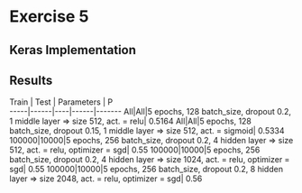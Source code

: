 # Exercise 5

## Keras Implementation



## Results

Train | Test | Parameters | P	
-----|------|----|------|-------
All|All|5 epochs, 128 batch_size, dropout 0.2, 1 middle layer => size 512, act. = relu| 0.5164
All|All|5 epochs, 128 batch_size, dropout 0.15, 1 middle layer => size 512, act. = sigmoid| 0.5334
100000|10000|5 epochs, 256 batch_size, dropout 0.2, 4 hidden layer => size 512, act. = relu, optimizer = sgd| 0.55
100000|10000|5 epochs, 256 batch_size, dropout 0.2, 4 hidden layer => size 1024, act. = relu, optimizer = sgd| 0.55
100000|10000|5 epochs, 256 batch_size, dropout 0.2, 8 hidden layer => size 2048, act. = relu, optimizer = sgd| 0.56
